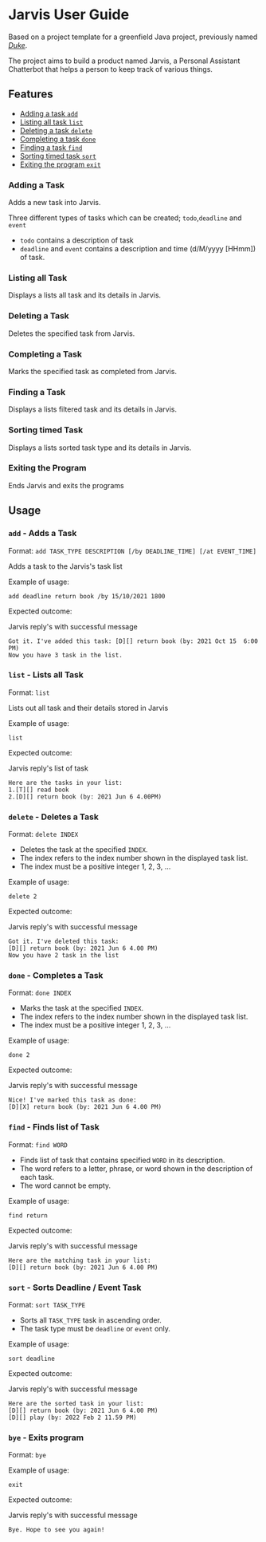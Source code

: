 <h1>Jarvis User Guide</h1>


Based on a project template for a greenfield Java project, previously named [_Duke_](https://www.oracle.com/java/duke.html).

The project aims to build a product named Jarvis, a Personal Assistant Chatterbot that helps a person to keep track of various things.


## Features

- [Adding a task `add`](#adding-a-task)
- [Listing all task `list`](#listing-all-task)
- [Deleting a task `delete`](#deleting-a-task)
- [Completing a task `done`](#completing-a-task)
- [Finding a task `find`](#finding-a-task)
- [Sorting timed task `sort`](#sorting-timed-task)
- [Exiting the program `exit`](#exiting-the-program)

### Adding a Task

Adds a new task into Jarvis.

Three different types of tasks which can be created; `todo`,`deadline` and `event`
- `todo` contains a description of task
- `deadline` and `event` contains a description and time (d/M/yyyy [HHmm]) of task.


### Listing all Task

Displays a lists all task and its details in Jarvis.

### Deleting a Task

Deletes the specified task from Jarvis.

### Completing a Task

Marks the specified task as completed from Jarvis.

### Finding a Task

Displays a lists filtered task and its details in Jarvis.

### Sorting timed Task

Displays a lists sorted task type and its details in Jarvis.

### Exiting the Program 

Ends Jarvis and exits the programs


## Usage

### `add` - Adds a Task

Format: `add TASK_TYPE DESCRIPTION [/by DEADLINE_TIME] [/at EVENT_TIME]`

Adds a task to the Jarvis's task list

Example of usage: 

`add deadline return book /by 15/10/2021 1800`

Expected outcome:

Jarvis reply's with successful message

```
Got it. I've added this task: [D][] return book (by: 2021 Oct 15  6:00 PM)
Now you have 3 task in the list.
```

### `list` - Lists all Task

Format: `list`

Lists out all task and their details stored in Jarvis

Example of usage:

`list`

Expected outcome:

Jarvis reply's list of task

```
Here are the tasks in your list:
1.[T][] read book
2.[D][] return book (by: 2021 Jun 6 4.00PM)
```

### `delete` - Deletes a Task

Format: `delete INDEX`

- Deletes the task at the specified `INDEX`.
- The index refers to the index number shown in the displayed task list.
- The index must be a positive integer 1, 2, 3, …

Example of usage:

`delete 2`

Expected outcome:

Jarvis reply's with successful message

```
Got it. I've deleted this task:
[D][] return book (by: 2021 Jun 6 4.00 PM)
Now you have 2 task in the list
```

### `done` - Completes a Task

Format: `done INDEX`

- Marks the task at the specified `INDEX`.
- The index refers to the index number shown in the displayed task list.
- The index must be a positive integer 1, 2, 3, …

Example of usage:

`done 2`

Expected outcome:

Jarvis reply's with successful message

```
Nice! I've marked this task as done:
[D][X] return book (by: 2021 Jun 6 4.00 PM)
```

### `find` - Finds list of Task

Format: `find WORD`

- Finds list of task that contains specified `WORD` in its description.
- The word refers to a letter, phrase, or word shown in the description of each task.
- The word cannot be empty.

Example of usage:

`find return`

Expected outcome:

Jarvis reply's with successful message

```
Here are the matching task in your list:
[D][] return book (by: 2021 Jun 6 4.00 PM)
```

### `sort` - Sorts Deadline / Event Task

Format: `sort TASK_TYPE`

- Sorts all `TASK_TYPE` task in ascending order.
- The task type must be `deadline` or `event` only.

Example of usage:

`sort deadline`

Expected outcome:

Jarvis reply's with successful message

```
Here are the sorted task in your list:
[D][] return book (by: 2021 Jun 6 4.00 PM)
[D][] play (by: 2022 Feb 2 11.59 PM)
```

### `bye` - Exits program

Format: `bye`

Example of usage:

`exit`

Expected outcome:

Jarvis reply's with successful message

```
Bye. Hope to see you again!
```
